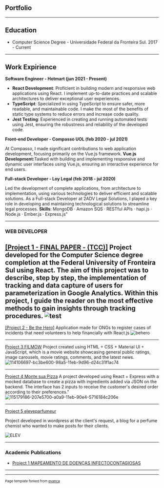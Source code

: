 ## Portfolio

---
## Education

<ul>
  <li>Computer Science Degree - Universidade Federal da Fronteira Sul. 2017 - Current</li>
</ul>

---
## Work Expirience

<b>Software Engineer - Hotmart (jun 2021 - Present)</b>

<ul>
<li><b>React Development</b>: Proficient in building modern and responsive web applications using React. I implement up-to-date practices and scalable architectures to deliver exceptional user experiences.</li>

<li><b>TypeScript</b>: Specialized in using TypeScript to ensure safer, more readable, and maintainable code. I make the most of the benefits of static type systems to reduce errors and increase code quality.</li>

<li><b>Jest Testing</b>: Experienced in creating and running automated tests using Jest, ensuring the robustness and reliability of the developed code.</li>
</ul>


<b>Front-end Developer - Compasso UOL (feb 2020 - jul 2021)</b>

At Compasso, I made significant contributions to web application development, focusing primarily on the Vue.js framework.
<b>Vue.js Development:</b>Tasked with building and implementing responsive and dynamic user interfaces using Vue.js, ensuring an interactive experience for end users.


<b>Full-stack Developer - Loy Legal (feb 2018 - jul 2020)</b>

Led the development of complete applications, from architecture to implementation, using various technologies to deliver efficient and scalable solutions. As a Full-stack Developer at 2ADV Legal Solutions, I played a key role in developing and maintaining technological solutions to streamline legal processes.
<b>Skills</b>: MongoDB · Amazon SQS · RESTful APIs · hapi.js · Node.js · Ember.js · Express.js"


---
### WEB DEVELOPER 

<a href="https://github.com/tiodospc/TCC2-Final">[Project 1 - FINAL PAPER - (TCC)]</a>
Project developed for the Computer Science degree completion at the Federal University of Fronteira Sul using React. The aim of this project was to describe, step by step, the implementation of tracking and data capture of users for parameterization in Google Analytics. Within this project, I guide the reader on the most effective methods to gain insights through tracking procedures.
<img src="https://github.com/tiodospc/portfolio/assets/31110504/5efe7b36-ccf9-4167-ae7b-ef32f23fe283" alt='test' />
---
<a href="https://github.com/tiodospc/TCC2-Final">[Project 2 - Be the Hero]</a>
Application made for ONGs to register cases of incidents that need volunteers to help financially with React.js
![behero](https://github.com/tiodospc/portfolio/assets/31110504/0baa137e-5190-4ed0-a87b-7706d6fb3248)

---
[Project 3 FILMOW]([http://example.com/](https://github.com/tiodospc/Filmow-Projeto-Prog2))
Project created using HTML + CSS + Material UI + JavaScript, which is a movie website showcasing general public ratings, image carousels, movie ratings, comments, and the latest news.
![114106697-bc3be600-98a5-11eb-9d96-d24c31f1ac74](https://github.com/tiodospc/portfolio/assets/31110504/1b51ca4c-a4dd-471a-8633-0c2fb69d231f)

---

[Project 4 Monte sua Pizza]([LINK](https://github.com/tiodospc/monte-suapizza))
A project developed using React + Express with a mocked database to create a pizza with ingredients added via JSON on the backend. The interface has 2 inputs to receive the customer's desired order according to their preferences."
![115179186-207e5700-a0a9-11eb-90e4-5716184c206e](https://github.com/tiodospc/portfolio/assets/31110504/3b3c34ba-0e64-456b-a912-2b2a655971ce)

---
[Project 5 eleveparfumeur]([LINK][(https://eleveparfumeur.com/))

Project developed in wordpress at the client's request, a blog for a perfume chemist who wanted to make posts for their clients.

![ELEV](https://github.com/tiodospc/portfolio/assets/31110504/cc7eaa4d-aca5-4466-a30c-2cce5e8bca72)

---

### Academic Publications

- [Project 1 MAPEAMENTO DE DOENÇAS INFECTOCONTAGIOSAS](https://portaleventos.uffs.edu.br/index.php/SEPE-UFFS/article/view/9406/6622)

---

---
<p style="font-size:11px">Page template forked from <a href="https://github.com/evanca/quick-portfolio">evanca</a></p>
<!-- Remove above link if you don't want to attibute -->
